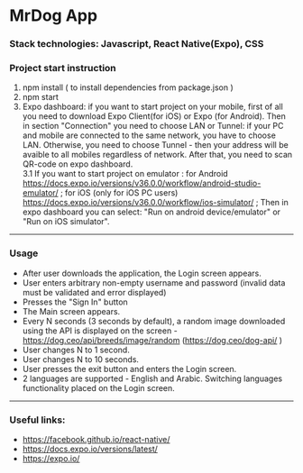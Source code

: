# MrDog App
### Stack technologies: Javascript, React Native(Expo), CSS

### Project start instruction 

1. npm install ( to install dependencies from package.json )
2. npm start
3. Expo dashboard: if you want to start project on your mobile, first of all you need to download Expo Client(for iOS) or Expo (for Android). Then in section "Connection" you need to choose LAN or Tunnel: if your PC and mobile are connected to the same network, you have to choose LAN. Otherwise, you need to choose Tunnel - then your address will be avaible to all mobiles regardless of network. After that, you need to scan QR-code on expo dashboard.  
3.1 If you want to start project on emulator : for Android  https://docs.expo.io/versions/v36.0.0/workflow/android-studio-emulator/  ; 
for iOS  (only for iOS PC users)  https://docs.expo.io/versions/v36.0.0/workflow/ios-simulator/  ; Then in expo dashboard you can select: "Run on android device/emulator" or "Run on iOS simulator".

---
### Usage
* After user downloads the application, the Login screen appears.
* User enters arbitrary non-empty username and password (invalid data must be validated and error displayed)
* Presses the "Sign In" button
* The Main screen appears.
* Every N seconds (3 seconds by default), a random image downloaded using the API is displayed on the screen - https://dog.ceo/api/breeds/image/random (https://dog.ceo/dog-api/ )
* User changes N to 1 second.
* User changes N to 10 seconds.
* User presses the exit button and enters the Login screen.
* 2 languages ​​are supported - English and Arabic. Switching languages functionality placed ​​on the Login screen.
---

### Useful links:  
* https://facebook.github.io/react-native/
* https://docs.expo.io/versions/latest/
* https://expo.io/
  
